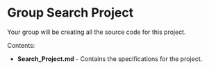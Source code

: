 # Group Search Project

Your group will be creating all the source code for this project.  

Contents:
- **Search_Project.md** - Contains the specifications for the project.
